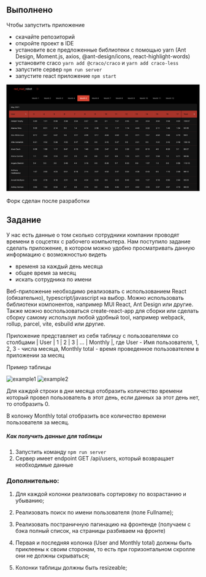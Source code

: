 ## Выполнено
Чтобы запустить приложение
- скачайте репозиторий
- откройте проект в IDE
- установите все предложенные библиотеки с помощью yarn (Ant Design, Moment.js, axios, @ant-design/icons, react-highlight-words)
- установите craco `yarn add @craco/craco` и `yarn add craco-less`
- запустите сервер `npm run server`
- запустите react приложение `npm start`

<img src="src/img/app-preview.png" alt="preview"/>

Форк сделан после разработки 
## Задание

У нас есть данные о том сколько сотрудники компании проводят времени в соцсетях с рабочего компьютера. Нам поступило задание сделать приложение, в котором можно удобно просматривать данную информацию с возможностью видеть
- временя за каждый день месяца
- общее время за месяц
- искать сотрудника по имени


Веб-приложение необходимо реализовать с использованием React (обязательно), typescript/javascript на выбор. Можно использовать библиотеки компонентов, например MUI React, Ant Design или другие. Также можно воспользоваться create-react-app для сборки или сделать сборку самому используя любой удобный tool, например webpack, rollup, parcel, vite, esbuild или другие.


Приложение представляет из себя таблицу с пользователями со столбцами | User | 1 | 2 | 3 | ... | Monthly |, где User - Имя пользователя, 1, 2, 3 - числа месяца, Monthly total - время проведенное пользователем в приложении за месяц


Пример таблицы

![example1](/example1.png "example1")
![example2](/example2.png "example2")

Для каждой строки в дни месяца отобразить количество времени который провел пользователь в этот день, если данных за этот день нет, то отобразить 0.

В колонку Monthly total отобразить все количество времени пользователя за месяц.

##### Как получить данные для таблицы

1. Запустить команду `npm run server`
2. Сервер имеет endpoint GET /api/users, который возвращает необходимые данные

### Дополнительно:

1. Для каждой колонки реализовать сортировку по возрастанию и убыванию;
2. Реализовать поиск по имени пользователя (поле Fullname);
3. Реализовать постраничную пагинацию на фронтенде (получаем с бэка полный список, на страницы разбиваем на фронте)

4. Первая и последняя колонка (User and Monthly total) должны быть приклеены к своим сторонам, то есть при горизонтальном скролле они не должны скрываться;
5. Колонки таблицы должны быть resizeable;
